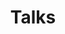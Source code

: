 ---
title: Talks

# Listing view
view: compact

# Optional banner image (relative to `assets/media/` folder).
banner:
  caption: ''
  image: ''
---